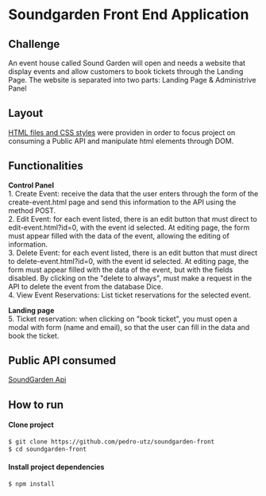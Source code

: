 # Soundgarden Front End Application

<h2> Challenge </h2>
An event house called Sound Garden will open and needs a website that display events and allow customers to book tickets through the Landing Page. The website is separated into two parts: Landing Page & Administrive Panel

<h2> Layout </h2>
<a href="https://github.com/fronthendy/soundgarden-front"> HTML files and CSS styles</a> were providen in order to focus project on consuming a Public API and manipulate html elements through DOM.

<h2>Functionalities</h2>
<p><b>Control Panel</b><br>
1. Create Event: receive the data that the user enters through the form of the
create-event.html page and send this information to the API using the method
POST.<br>
2. Edit Event: for each event listed, there is an edit button that must
direct to edit-event.html?id=0, with the event id selected. At
editing page, the form must appear filled with the data of the
event, allowing the editing of information.<br>
3. Delete Event: for each event listed, there is an edit button that must
direct to delete-event.html?id=0, with the event id selected. At
editing page, the form must appear filled with the data of the
event, but with the fields disabled. By clicking on the "delete to
always", must make a request in the API to delete the event from the database
Dice.<br>
4. View Event Reservations: List ticket reservations for the selected event.

  <b>Landing page</b><br>
5. Ticket reservation: when clicking on "book ticket", you must open a modal with
form (name and email), so that the user can fill in the data and
book the ticket.

  <h2>Public API consumed</h2>
  <p><a href="https://documenter.getpostman.com/view/3028053/UVsTp2LC">SoundGarden Api</a></p>

<h2>How to run</h2>

#### Clone project
```sh
$ git clone https://github.com/pedro-utz/soundgarden-front
$ cd soundgarden-front
```

#### Install project dependencies 
```sh
$ npm install
```

